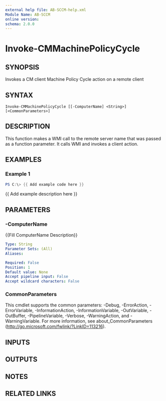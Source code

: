 ```yaml
---
external help file: AB-SCCM-help.xml
Module Name: AB-SCCM
online version:
schema: 2.0.0
---
```


# Invoke-CMMachinePolicyCycle

## SYNOPSIS
Invokes a CM client Machine Policy Cycle action on a remote client

## SYNTAX

```
Invoke-CMMachinePolicyCycle [[-ComputerName] <String>] [<CommonParameters>]
```

## DESCRIPTION
This function makes a WMI call to the remote server name that was passed as a
function parameter. 
It calls WMI and invokes a client action.

## EXAMPLES

### Example 1
```powershell
PS C:\> {{ Add example code here }}
```

{{ Add example description here }}

## PARAMETERS

### -ComputerName
{{Fill ComputerName Description}}

```yaml
Type: String
Parameter Sets: (All)
Aliases:

Required: False
Position: 1
Default value: None
Accept pipeline input: False
Accept wildcard characters: False
```

### CommonParameters
This cmdlet supports the common parameters: -Debug, -ErrorAction, -ErrorVariable, -InformationAction, -InformationVariable, -OutVariable, -OutBuffer, -PipelineVariable, -Verbose, -WarningAction, and -WarningVariable.
For more information, see about_CommonParameters (http://go.microsoft.com/fwlink/?LinkID=113216).

## INPUTS

## OUTPUTS

## NOTES

## RELATED LINKS
